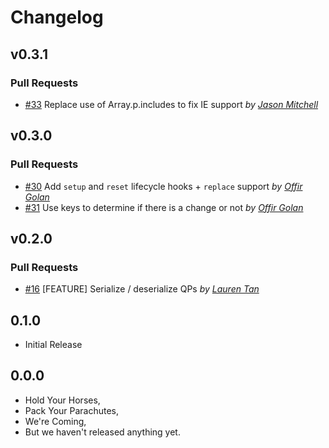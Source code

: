 Changelog
=========

## v0.3.1

### Pull Requests

- [#33](https://github.com/offirgolan/ember-parachute/pull/33)  Replace use of Array.p.includes to fix IE support  *by [Jason Mitchell](https://github.com/jasonmit)*

## v0.3.0

### Pull Requests

- [#30](https://github.com/offirgolan/ember-parachute/pull/30)  Add `setup` and `reset` lifecycle hooks + `replace` support  *by [Offir Golan](https://github.com/offirgolan)*
- [#31](https://github.com/offirgolan/ember-parachute/pull/31)  Use keys to determine if there is a change or not  *by [Offir Golan](https://github.com/offirgolan)*

## v0.2.0

### Pull Requests

- [#16](https://github.com/offirgolan/ember-parachute/pull/16)  [FEATURE] Serialize / deserialize QPs  *by [Lauren Tan](https://github.com/poteto)*

## 0.1.0

- Initial Release

## 0.0.0

- Hold Your Horses,
- Pack Your Parachutes,
- We're Coming,
- But we haven't released anything yet.
